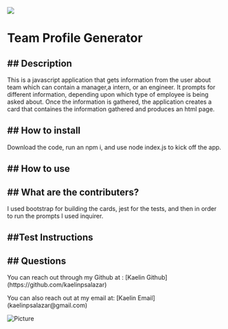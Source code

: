 <img src = 'https://img.shields.io/badge/Apache_2.0-blue.svg'>
    <h1>Team Profile Generator</h1>
    <h2>## Description</h2>
    <p>This is a javascript application that gets information from the user 
about team which can contain a manager,a intern, or an engineer. It prompts for different information, depending  
upon which type of employee is being asked about. Once the information is gathered, the application creates a card
 that containes the information gathered and produces an html page.</p>
    <h2>## How to install</h2>
    <p> Download the code, run an npm i, and use node index.js to kick off the
 app.</p>
    <h2>## How to use</h2>
    <p></p>
    <h2>## What are the contributers?</h2>
    <p>I used bootstrap for building the cards, jest for the tests, and then
 in order to run the prompts I used inquirer.</p>
    <h2>##Test Instructions</h2>
    <p></p>
    <h2>## Questions</h2>
    <p>You can reach out through my Github at : [Kaelin Github](https://github.com/kaelinpsalazar)</p>
    <p>You can also reach out at my email at: [Kaelin Email](kaelinpsalazar@gmail.com)</p>

   ![Picture](tram-profile-generator/assets/Screenshot%202022-10-18%20112321.png)